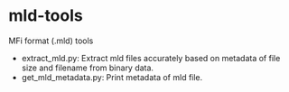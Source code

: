 # mld-tools
MFi format (.mld) tools
- extract_mld.py: Extract mld files accurately based on metadata of file size and filename from binary data.
- get_mld_metadata.py: Print metadata of mld file.
